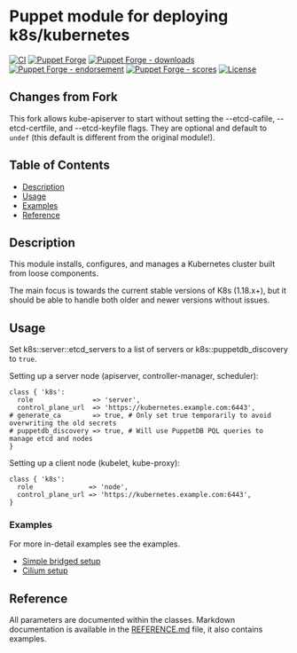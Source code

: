 # Puppet module for deploying k8s/kubernetes

[![CI](https://github.com/voxpupuli/puppet-k8s/actions/workflows/ci.yml/badge.svg)](https://github.com/voxpupuli/puppet-k8s/actions/workflows/ci.yml)
[![Puppet Forge](https://img.shields.io/puppetforge/v/puppet/k8s.svg)](https://forge.puppet.com/puppet/k8s)
[![Puppet Forge - downloads](https://img.shields.io/puppetforge/dt/puppet/k8s.svg)](https://forge.puppet.com/puppet/k8s)
[![Puppet Forge - endorsement](https://img.shields.io/puppetforge/e/puppet/k8s.svg)](https://forge.puppet.com/puppet/k8s)
[![Puppet Forge - scores](https://img.shields.io/puppetforge/f/puppet/k8s.svg)](https://forge.puppet.com/puppet/k8s)
[![License](https://img.shields.io/github/license/voxpupuli/puppet-k8s.svg)](https://github.com/voxpupuli/puppet-k8s/blob/master/LICENSE)

## Changes from Fork

This fork allows kube-apiserver to start without setting the --etcd-cafile, --etcd-certfile, and --etcd-keyfile flags.
They are optional and default to `undef` (this default is different from the original module!).

## Table of Contents

- [Description](#description)
- [Usage](#usage)
- [Examples](#examples)
- [Reference](#reference)

## Description

This module installs, configures, and manages a Kubernetes cluster built from
loose components.

The main focus is towards the current stable versions of K8s (1.18.x+), but it
should be able to handle both older and newer versions without issues.

## Usage

Set k8s::server::etcd_servers to a list of servers or k8s::puppetdb_discovery to `true`.

Setting up a server node (apiserver, controller-manager, scheduler):

```puppet
class { 'k8s':
  role               => 'server',
  control_plane_url  => 'https://kubernetes.example.com:6443',
# generate_ca        => true, # Only set true temporarily to avoid overwriting the old secrets
# puppetdb_discovery => true, # Will use PuppetDB PQL queries to manage etcd and nodes
}
```

Setting up a client node (kubelet, kube-proxy):

```puppet
class { 'k8s':
  role              => 'node',
  control_plane_url => 'https://kubernetes.example.com:6443',
}
```

### Examples

For more in-detail examples see the examples.

- [Simple bridged setup](examples/simple_setup/Readme.md)
- [Cilium setup](examples/cilium/Readme.md)

## Reference

All parameters are documented within the classes. Markdown documentation is available in the [REFERENCE.md](REFERENCE.md) file, it also contains examples.
